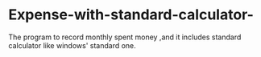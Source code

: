 # Expense-with-standard-calculator-
The program to record monthly spent money ,and it includes standard calculator like windows' standard one. 
